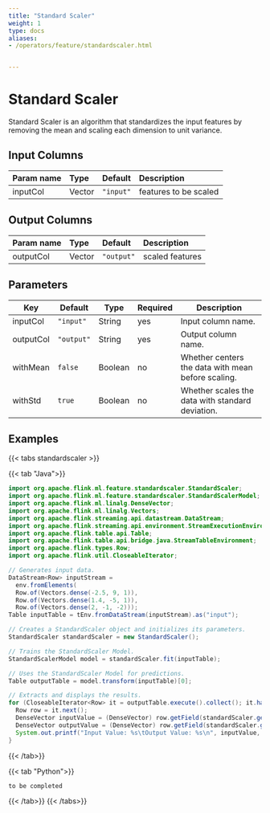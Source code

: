 ```yaml
---
title: "Standard Scaler"
weight: 1
type: docs
aliases:
- /operators/feature/standardscaler.html


---
```


<!--
Licensed to the Apache Software Foundation (ASF) under one
or more contributor license agreements.  See the NOTICE file
distributed with this work for additional information
regarding copyright ownership.  The ASF licenses this file
to you under the Apache License, Version 2.0 (the
"License"); you may not use this file except in compliance
with the License.  You may obtain a copy of the License at

  http://www.apache.org/licenses/LICENSE-2.0

Unless required by applicable law or agreed to in writing,
software distributed under the License is distributed on an
"AS IS" BASIS, WITHOUT WARRANTIES OR CONDITIONS OF ANY
KIND, either express or implied.  See the License for the
specific language governing permissions and limitations
under the License.
-->

# Standard Scaler

Standard Scaler is an algorithm that standardizes the input features by removing the mean and scaling each dimension to unit variance.
## Input Columns

| Param name | Type   | Default   | Description           |
| :--------- | :----- | :-------- | :-------------------- |
| inputCol   | Vector | `"input"` | features to be scaled |

## Output Columns

| Param name | Type   | Default    | Description     |
| :--------- | :----- | :--------- | :-------------- |
| outputCol  | Vector | `"output"` | scaled features |

## Parameters

| Key       | Default    | Type    | Required | Description                                        |
| --------- | ---------- | ------- | -------- | -------------------------------------------------- |
| inputCol  | `"input"`  | String  | yes      | Input column name.                                 |
| outputCol | `"output"` | String  | yes      | Output column name.                                |
| withMean  | `false`    | Boolean | no       | Whether centers the data with mean before scaling. |
| withStd   | `true`     | Boolean | no       | Whether scales the data with standard deviation.   |

## Examples

{{< tabs standardscaler >}}

{{< tab "Java">}}

```java
import org.apache.flink.ml.feature.standardscaler.StandardScaler;
import org.apache.flink.ml.feature.standardscaler.StandardScalerModel;
import org.apache.flink.ml.linalg.DenseVector;
import org.apache.flink.ml.linalg.Vectors;
import org.apache.flink.streaming.api.datastream.DataStream;
import org.apache.flink.streaming.api.environment.StreamExecutionEnvironment;
import org.apache.flink.table.api.Table;
import org.apache.flink.table.api.bridge.java.StreamTableEnvironment;
import org.apache.flink.types.Row;
import org.apache.flink.util.CloseableIterator;

// Generates input data.
DataStream<Row> inputStream =
  env.fromElements(
  Row.of(Vectors.dense(-2.5, 9, 1)),
  Row.of(Vectors.dense(1.4, -5, 1)),
  Row.of(Vectors.dense(2, -1, -2)));
Table inputTable = tEnv.fromDataStream(inputStream).as("input");

// Creates a StandardScaler object and initializes its parameters.
StandardScaler standardScaler = new StandardScaler();

// Trains the StandardScaler Model.
StandardScalerModel model = standardScaler.fit(inputTable);

// Uses the StandardScaler Model for predictions.
Table outputTable = model.transform(inputTable)[0];

// Extracts and displays the results.
for (CloseableIterator<Row> it = outputTable.execute().collect(); it.hasNext(); ) {
  Row row = it.next();
  DenseVector inputValue = (DenseVector) row.getField(standardScaler.getInputCol());
  DenseVector outputValue = (DenseVector) row.getField(standardScaler.getOutputCol());
  System.out.printf("Input Value: %s\tOutput Value: %s\n", inputValue, outputValue);
}

```

{{< /tab>}}

{{< tab "Python">}}

```python
to be completed

```

{{< /tab>}}
{{< /tabs>}}







